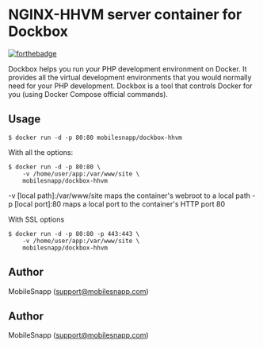 # NGINX-HHVM server container for Dockbox

[![forthebadge](http://forthebadge.com/images/badges/built-by-developers.svg)](http://www.mobilesnapp.com)

Dockbox helps you run your PHP development environment on Docker. It provides all the virtual development environments that you would normally need for your PHP development. Dockbox is a tool that controls Docker for you (using Docker Compose official commands).

## Usage

    $ docker run -d -p 80:80 mobilesnapp/dockbox-hhvm
    
With all the options:
 
    $ docker run -d -p 80:80 \
        -v /home/user/app:/var/www/site \
        mobilesnapp/dockbox-hhvm

-v [local path]:/var/www/site maps the container's webroot to a local path
-p [local port]:80 maps a local port to the container's HTTP port 80

With SSL options

    $ docker run -d -p 80:80 -p 443:443 \
        -v /home/user/app:/var/www/site \
        mobilesnapp/dockbox-hhvm

## Author

MobileSnapp (support@mobilesnapp.com)


## Author

MobileSnapp (support@mobilesnapp.com)

